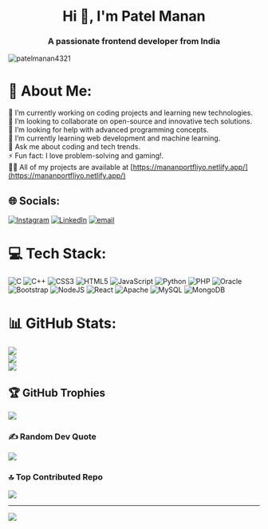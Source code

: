 <h1 align="center">Hi 👋, I'm Patel Manan</h1>
<h3 align="center">A passionate frontend developer from India</h3>

<p align="left"> <img src="https://komarev.com/ghpvc/?username=patelmanan4321&label=Profile%20views&color=0e75b6&style=flat" alt="patelmanan4321" /> </p>


# 💫 About Me:
🔭 I’m currently working on coding projects and learning new technologies.  <br>👯 I’m looking to collaborate on open-source and innovative tech solutions.  <br>🤝 I’m looking for help with advanced programming concepts.  <br>🌱 I’m currently learning web development and machine learning.  <br>💬 Ask me about coding and tech trends.  <br>⚡ Fun fact: I love problem-solving and gaming!. <br>👨‍💻 All of my projects are available at [https://mananportfliyo.netlify.app/](https://mananportfliyo.netlify.app/) 


## 🌐 Socials:
[![Instagram](https://img.shields.io/badge/Instagram-%23E4405F.svg?logo=Instagram&logoColor=white)](https://instagram.com/_.manan._41) [![LinkedIn](https://img.shields.io/badge/LinkedIn-%230077B5.svg?logo=linkedin&logoColor=white)](https://linkedin.com/in/www.linkedin.com/in/manan-patel-336a9a316) [![email](https://img.shields.io/badge/Email-D14836?logo=gmail&logoColor=white)](mailto:patelmanan4321@gmail.com) 

# 💻 Tech Stack:
![C](https://img.shields.io/badge/c-%2300599C.svg?style=flat&logo=c&logoColor=white) ![C++](https://img.shields.io/badge/c++-%2300599C.svg?style=flat&logo=c%2B%2B&logoColor=white) ![CSS3](https://img.shields.io/badge/css3-%231572B6.svg?style=flat&logo=css3&logoColor=white) ![HTML5](https://img.shields.io/badge/html5-%23E34F26.svg?style=flat&logo=html5&logoColor=white) ![JavaScript](https://img.shields.io/badge/javascript-%23323330.svg?style=flat&logo=javascript&logoColor=%23F7DF1E) ![Python](https://img.shields.io/badge/python-3670A0?style=flat&logo=python&logoColor=ffdd54) ![PHP](https://img.shields.io/badge/php-%23777BB4.svg?style=flat&logo=php&logoColor=white) ![Oracle](https://img.shields.io/badge/Oracle-F80000?style=flat&logo=oracle&logoColor=white) ![Bootstrap](https://img.shields.io/badge/bootstrap-%238511FA.svg?style=flat&logo=bootstrap&logoColor=white) ![NodeJS](https://img.shields.io/badge/node.js-6DA55F?style=flat&logo=node.js&logoColor=white) ![React](https://img.shields.io/badge/react-%2320232a.svg?style=flat&logo=react&logoColor=%2361DAFB) ![Apache](https://img.shields.io/badge/apache-%23D42029.svg?style=flat&logo=apache&logoColor=white) ![MySQL](https://img.shields.io/badge/mysql-4479A1.svg?style=flat&logo=mysql&logoColor=white) ![MongoDB](https://img.shields.io/badge/MongoDB-%234ea94b.svg?style=flat&logo=mongodb&logoColor=white)
# 📊 GitHub Stats:
![](https://github-readme-stats.vercel.app/api?username=patelmanan4321&theme=dark&hide_border=false&include_all_commits=true&count_private=true)<br/>
![](https://github-readme-streak-stats.herokuapp.com/?user=patelmanan4321&theme=dark&hide_border=false)<br/>
![](https://github-readme-stats.vercel.app/api/top-langs/?username=patelmanan4321&theme=dark&hide_border=false&include_all_commits=true&count_private=true&layout=compact)

## 🏆 GitHub Trophies
![](https://github-profile-trophy.vercel.app/?username=patelmanan4321&theme=radical&no-frame=true&no-bg=true&margin-w=4)

### ✍️ Random Dev Quote
![](https://quotes-github-readme.vercel.app/api?type=horizontal&theme=dark)

### 🔝 Top Contributed Repo
![](https://github-contributor-stats.vercel.app/api?username=patelmanan4321&limit=5&theme=dark&combine_all_yearly_contributions=true)

---
[![](https://visitcount.itsvg.in/api?id=patelmanan4321&icon=0&color=0)](https://visitcount.itsvg.in)

<!-- Proudly created with GPRM ( https://gprm.itsvg.in ) -->
